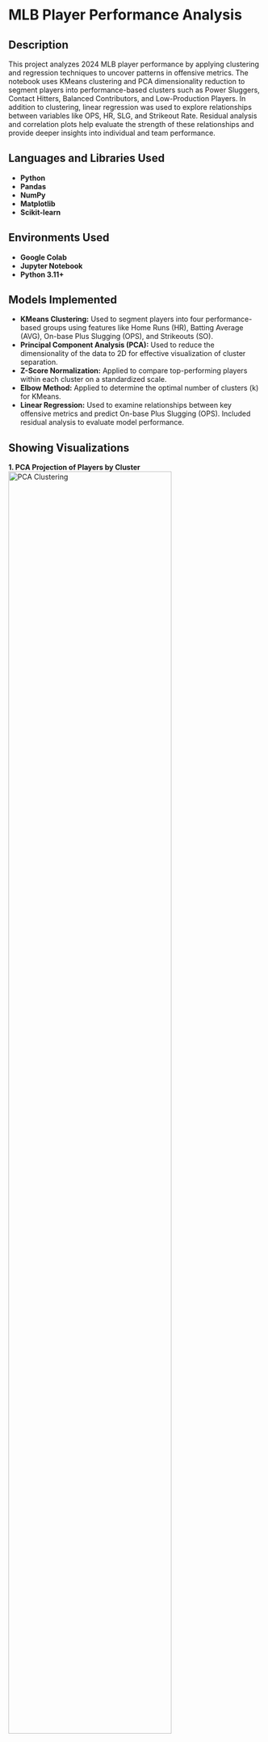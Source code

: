 <h1>MLB Player Performance Analysis</h1>

<h2>Description</h2>
This project analyzes 2024 MLB player performance by applying clustering and regression techniques to uncover patterns in offensive metrics. The notebook uses KMeans clustering and PCA dimensionality reduction to segment players into performance-based clusters such as Power Sluggers, Contact Hitters, Balanced Contributors, and Low-Production Players. In addition to clustering, linear regression was used to explore relationships between variables like OPS, HR, SLG, and Strikeout Rate. Residual analysis and correlation plots help evaluate the strength of these relationships and provide deeper insights into individual and team performance.

<h2>Languages and Libraries Used</h2>

- <b>Python</b>  
- <b>Pandas</b>  
- <b>NumPy</b>  
- <b>Matplotlib</b>  
- <b>Scikit-learn</b>  

<h2>Environments Used</h2>

- <b>Google Colab</b>  
- <b>Jupyter Notebook</b>  
- <b>Python 3.11+</b>

<h2>Models Implemented</h2>

- <b>KMeans Clustering:</b> Used to segment players into four performance-based groups using features like Home Runs (HR), Batting Average (AVG), On-base Plus Slugging (OPS), and Strikeouts (SO).  
- <b>Principal Component Analysis (PCA):</b> Used to reduce the dimensionality of the data to 2D for effective visualization of cluster separation.  
- <b>Z-Score Normalization:</b> Applied to compare top-performing players within each cluster on a standardized scale.  
- <b>Elbow Method:</b> Applied to determine the optimal number of clusters (k) for KMeans.
- <b>Linear Regression:</b> Used to examine relationships between key offensive metrics and predict On-base Plus Slugging (OPS). Included residual analysis to evaluate model performance.

<h2>Showing Visualizations</h2>

<p align="center">

<b>1. PCA Projection of Players by Cluster</b><br/>
<img src="https://imgur.com/VeBn5uZ.png" width="80%" alt="PCA Clustering"/><br/><br/>

<b>2. Top Player Comparison by Cluster (Z-Score Normalized)</b><br/>
<img src="https://imgur.com/pygdQT9.png" width="70%" alt="Cluster 0"/>
<img src="https://imgur.com/RyujJqc.png" width="70%" alt="Cluster 1"/>
<img src="https://imgur.com/Eoqkgbd.png" width="70%" alt="Cluster 2"/>
<img src="https://imgur.com/E5Hxfnx.png" width="70%" alt="Cluster 3"/>
<br/><br/>

<b>3. OPS vs Strikeout Rate</b><br/>
<img src="https://imgur.com/RhnL4IF.png" width="70%" alt="OPS vs Strikeout Rate"/><br/><br/>

<b>4. Residuals vs Predicted OPS</b><br/>
<img src="https://imgur.com/Dykb2vr.png" width="70%" alt="Residuals vs Predicted OPS"/><br/><br/>

<b>5. Team-Level Analysis: Average OPS by Team</b><br/>
<img src="https://imgur.com/mOScj8J.png" width="80%" alt="Team OPS"/><br/><br/>

<b>6. Scatterplot Matrix of Key Metrics with Regression Lines</b><br/>
<img src="https://imgur.com/oWK99fy.png" width="95%" alt="MLB Metric Correlations"/><br/><br/>

<b>7. Correlation Heatmap of MLB 2024 Batting Stats</b><br/>
<img src="https://imgur.com/uDkeZ5w.png" width="60%" alt="Correlation Heatmap"/>

</p>
